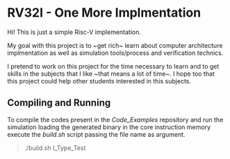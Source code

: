 RV32I - One More Implmentation
======

Hi! This is just a simple Risc-V implementation.

My goal with this project is to ~get rich~ learn about computer architecture implmentation as well as simulation tools/process and verification technics.

I pretend to work on this project for the time necessary to learn and to get skills in the subjects that I like ~that means a lot of time~. I hope too that this project could help other students interested in this subjects.

<h2>Compiling and Running</h2>

To compile the codes present in the *Code_Examples* repository and run the simulation loading the generated binary in the core instruction memory execute the *build.sh* script passing the file name as argument. 

 > ./build.sh I_Type_Test